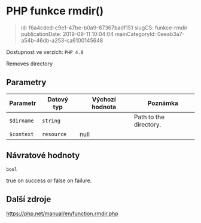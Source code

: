PHP funkce rmdir()
================================

> id: f6a4cded-c9e1-47be-b0a9-87367badf151
> slugCS: funkce-rmdir
> publicationDate: 2019-09-11 10:04:04
> mainCategoryId: 0eeab3a7-a54b-46db-a253-ca6100145648

Dostupnost ve verzích: `PHP 4.0`

Removes directory


Parametry
--------------

| Parametr | Datový typ | Výchozí hodnota | Poznámka |
|-----|-----|-----|-----|
| `$dirname` | `string` |  | Path to the directory. |
| `$context` | `resource` | null |  |


Návratové hodnoty
----------------

`bool`

true on success or false on failure.

Další zdroje
------------

https://php.net/manual/en/function.rmdir.php
